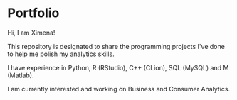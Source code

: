 # Portfolio

Hi, I am Ximena!

This repository is designated to share the programming projects I've done to help me polish my analytics skills. 

I have experience in Python, R (RStudio), C++ (CLion), SQL (MySQL) and M (Matlab). 

I am currently interested and working on Business and Consumer Analytics. 
